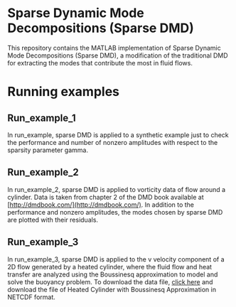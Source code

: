 # Sparse Dynamic Mode Decompositions (Sparse DMD)
This repository contains the MATLAB implementation of Sparse Dynamic Mode Decompositions (Sparse DMD), a modification of the traditional DMD for extracting the modes that contribute the most in fluid flows.

# Running examples
## Run_example_1
In run_example, sparse DMD is applied to a synthetic example just to check the performance and number of nonzero amplitudes with respect to the sparsity parameter gamma.

## Run_example_2
In run_example_2, sparse DMD is applied to vorticity data of flow around a cylinder. Data is taken from chapter 2 of the DMD book available at [http://dmdbook.com/](http://dmdbook.com/). In addition to the performance and nonzero amplitudes, the modes chosen by sparse DMD are plotted with their residuals.

## Run_example_3
In run_example_3, sparse DMD is applied to the v velocity component of a 2D flow generated by a heated cylinder, where the fluid flow and heat transfer are analyzed using the Boussinesq approximation to model and solve the buoyancy problem.
To download the data file, [click here](https://cgl.ethz.ch/research/visualization/data.php) and download the file of Heated Cylinder with Boussinesq Approximation in NETCDF format.

